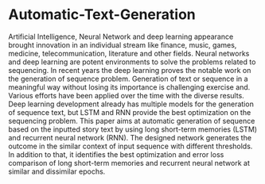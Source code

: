 # Automatic-Text-Generation
Artificial Intelligence, Neural Network and deep learning appearance brought innovation in an individual stream like finance, music, games, medicine, telecommunication, literature and other fields. Neural networks and deep learning are potent environments to solve the problems related to sequencing. In recent years the deep learning proves the notable work on the generation of sequence problem. Generation of text or sequence in a meaningful way without losing its importance is challenging exercise and. Various efforts have been applied over the time with the diverse results. Deep learning development already has multiple models for the generation of sequence text, but LSTM and RNN provide the best optimization on the sequencing problem. This paper aims at automatic generation of sequence based on the inputted story text by using long short-term memories (LSTM) and recurrent neural network (RNN). The designed network generates the outcome in the similar context of input sequence with different thresholds. In addition to that, it identifies the best optimization and error loss comparison of long short-term memories and recurrent neural network at similar and dissimilar epochs.
